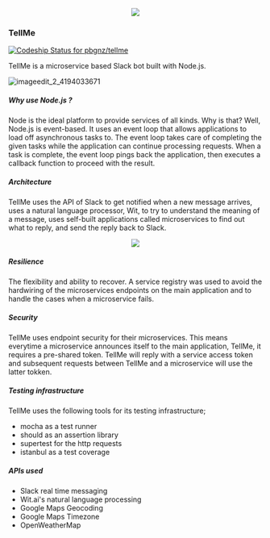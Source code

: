 <p align="center"> 
 <img src="https://user-images.githubusercontent.com/20388583/27060169-fa6f7d46-4fa8-11e7-88ea-c30f05ef5adb.png">
</p>

### TellMe  
[ ![Codeship Status for pbgnz/tellme](https://app.codeship.com/projects/583c80a0-35a0-0135-20a5-52cee2b34c43/status?branch=master)](https://app.codeship.com/projects/227100)

TellMe is a microservice based Slack bot built with Node.js. 

![imageedit_2_4194033671](https://user-images.githubusercontent.com/20388583/27765660-d8410f0a-5e85-11e7-9bbf-6efb139ba055.png)

##### Why use Node.js ?
Node is the ideal platform to provide services of all kinds. Why is that? Well, Node.js is event-based. It uses an event loop that allows applications to load off asynchronous tasks to. The event loop takes care of completing the given tasks while the application can continue processing requests. When a task is complete, the event loop pings back the application, then executes a callback function to proceed with the result.


##### Architecture
TellMe uses the API of Slack to get notified when a new message arrives, uses a natural language processor, Wit, to try to understand the meaning of a message, uses self-built applications called microservices to find out what to reply, and send the reply back to Slack.

<p align="center"> 
 <img src="https://user-images.githubusercontent.com/20388583/27765953-5d3d1cf0-5e8e-11e7-9cc7-a3fa719689a2.png">
</p>

##### Resilience
The flexibility and ability to recover. A service registry was used to avoid the hardwiring of the microservices endpoints on the main application and to handle the cases when a microservice fails.

##### Security
TellMe uses endpoint security for their microservices. This means everytime a microservice announces itself to the main application, TellMe, it requires a pre-shared token. TellMe will reply with a service access token and subsequent requests between TellMe and a microservice will use the latter tokken. 

##### Testing infrastructure
TellMe uses the following tools for its testing infrastructure;
- mocha as a test runner
- should as an assertion library
- supertest for the http requests
- istanbul as a test coverage 

##### APIs used
- Slack real time messaging
- Wit.ai's natural language processing
- Google Maps Geocoding
- Google Maps Timezone
- OpenWeatherMap

